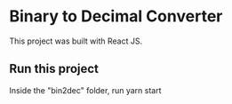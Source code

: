 # Binary to Decimal Converter

This project was built with React JS.

## Run this project
Inside the "bin2dec" folder, run yarn start
